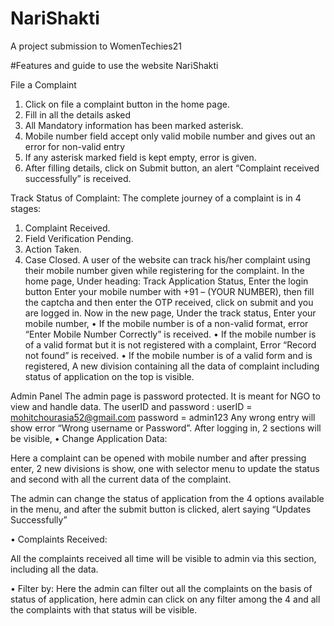 # NariShakti
A project submission to WomenTechies21


#Features and guide to use the website NariShakti

File a Complaint 
1.	Click on file a complaint button in the home page.
2.	Fill in all the details asked
3.	All Mandatory information has been marked asterisk. 
4.	Mobile number field accept only valid mobile number and gives out an error for non-valid entry
5.	If any asterisk marked field is kept empty, error is given.
6.	After filling details, click on Submit button, an alert “Complaint received successfully” is received.

Track Status of Complaint: 
 The complete journey of a complaint is in 4 stages:
1.	Complaint Received.
2.	Field Verification Pending.
3.	Action Taken.
4.	Case Closed.
A user of the website can track his/her complaint using their mobile number given while registering for the complaint.
In the home page, 
Under heading: Track Application Status, Enter the login button
Enter your mobile number with +91 – (YOUR NUMBER), then fill the captcha and then enter the OTP received, click on submit and you are logged in.
Now in the new page,  Under the track status, 
Enter your mobile number,
•	If the mobile number is of a non-valid format, error “Enter Mobile Number Correctly” is received.
•	If the mobile number is of a valid format but it is not registered with a complaint, Error “Record not found” is received.
•	If the mobile number is of a valid form and is registered, A new division containing all the data of complaint including status of application on the top is visible.


Admin Panel
The admin page is password protected. It is meant for NGO to view and handle data.
The userID and password : 
userID = mohitchourasia52@gmail.com
password = admin123
Any wrong entry will show error “Wrong username or Password”. 
After logging in, 2 sections will be visible, 
•	Change Application Data: 

Here a complaint can be opened with mobile number and after pressing enter, 2 new divisions is show, one with selector menu to update the status and second with all the current data of the complaint.  

The admin can change the status of application from the 4 options available in the menu, and after the submit button is clicked, alert saying “Updates Successfully”

•	Complaints Received:

All the complaints received all time will be visible to admin via this section, including all the data.

 
•	Filter by: Here the admin can filter out all the complaints on the basis of status of application, here admin can click on any filter among the 4 and all the complaints with that status will be visible.

